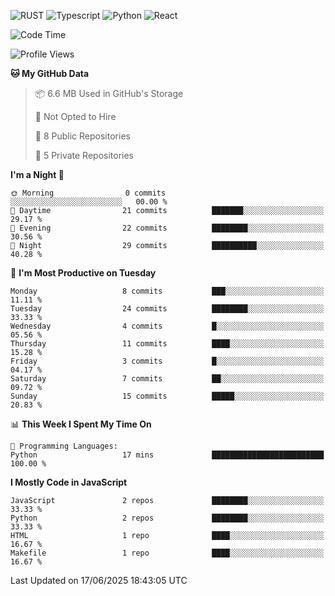 ![RUST](https://img.shields.io/badge/-Rust-141414?style=flat&logo=rust)
![Typescript](https://img.shields.io/badge/-Typescript-141414?style=flat&logo=typescript)
![Python](https://img.shields.io/badge/-Python-141414?style=flat&logo=python)
![React](https://img.shields.io/badge/-React-141414?style=flat&logo=react)

<!--START_SECTION:waka-->
![Code Time](http://img.shields.io/badge/Code%20Time-636%20hrs%2050%20mins-blue)

![Profile Views](http://img.shields.io/badge/Profile%20Views-0-blue)

**🐱 My GitHub Data** 

> 📦 6.6 MB Used in GitHub's Storage 
 > 
> 🚫 Not Opted to Hire
 > 
> 📜 8 Public Repositories 
 > 
> 🔑 5 Private Repositories 
 > 
**I'm a Night 🦉** 

```text
🌞 Morning                0 commits           ░░░░░░░░░░░░░░░░░░░░░░░░░   00.00 % 
🌆 Daytime                21 commits          ███████░░░░░░░░░░░░░░░░░░   29.17 % 
🌃 Evening                22 commits          ████████░░░░░░░░░░░░░░░░░   30.56 % 
🌙 Night                  29 commits          ██████████░░░░░░░░░░░░░░░   40.28 % 
```
📅 **I'm Most Productive on Tuesday** 

```text
Monday                   8 commits           ███░░░░░░░░░░░░░░░░░░░░░░   11.11 % 
Tuesday                  24 commits          ████████░░░░░░░░░░░░░░░░░   33.33 % 
Wednesday                4 commits           █░░░░░░░░░░░░░░░░░░░░░░░░   05.56 % 
Thursday                 11 commits          ████░░░░░░░░░░░░░░░░░░░░░   15.28 % 
Friday                   3 commits           █░░░░░░░░░░░░░░░░░░░░░░░░   04.17 % 
Saturday                 7 commits           ██░░░░░░░░░░░░░░░░░░░░░░░   09.72 % 
Sunday                   15 commits          █████░░░░░░░░░░░░░░░░░░░░   20.83 % 
```


📊 **This Week I Spent My Time On** 

```text
💬 Programming Languages: 
Python                   17 mins             █████████████████████████   100.00 % 
```

**I Mostly Code in JavaScript** 

```text
JavaScript               2 repos             ████████░░░░░░░░░░░░░░░░░   33.33 % 
Python                   2 repos             ████████░░░░░░░░░░░░░░░░░   33.33 % 
HTML                     1 repo              ████░░░░░░░░░░░░░░░░░░░░░   16.67 % 
Makefile                 1 repo              ████░░░░░░░░░░░░░░░░░░░░░   16.67 % 
```




 Last Updated on 17/06/2025 18:43:05 UTC
<!--END_SECTION:waka-->
